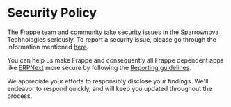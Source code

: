 # Security Policy

The Frappe team and community take security issues in the Sparrownova Technologies seriously. To report a security issue, please go through the information mentioned [here](https://frappe.io/security).

You can help us make Frappe and consequently all Frappe dependent apps like [ERPNext](https://erpnext.com) more secure by following the [Reporting guidelines](https://erpnext.com/security).

We appreciate your efforts to responsibly disclose your findings. We'll endeavor to respond quickly, and will keep you updated throughout the process.
